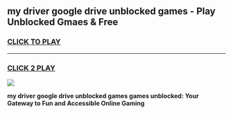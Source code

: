 
## my driver google drive unblocked games - Play Unblocked Gmaes & Free
<h3>
<a href="https://news.freeplayer.one?title=my_driver_google_drive_unblocked_games&ref=16F">CLICK TO PLAY</a></h3>
<hr>

<h3>
<a href="https://news.freeplayer.one?title=my_driver_google_drive_unblocked_games&ref=16F">CLICK 2 PLAY</a>
  
</h3>

<a href="https://news.freeplayer.one?title=my_driver_google_drive_unblocked_games&ref=16F/"><img src="https://clearcache.store/games.png"></a>


**my driver google drive unblocked games games unblocked: Your Gateway to Fun and Accessible Online Gaming**
